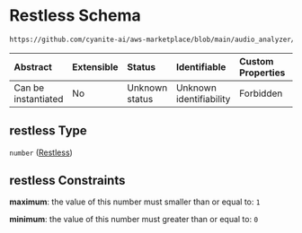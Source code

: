 # Restless Schema

```txt
https://github.com/cyanite-ai/aws-marketplace/blob/main/audio_analyzer/schemes/marketplace_v1/schema/TaggingV8.schema.json#/$defs/MoodAdvancedScoresV1/properties/restless
```



| Abstract            | Extensible | Status         | Identifiable            | Custom Properties | Additional Properties | Access Restrictions | Defined In                                                                     |
| :------------------ | :--------- | :------------- | :---------------------- | :---------------- | :-------------------- | :------------------ | :----------------------------------------------------------------------------- |
| Can be instantiated | No         | Unknown status | Unknown identifiability | Forbidden         | Allowed               | none                | [TaggingV8.schema.json\*](../out/TaggingV8.schema.json "open original schema") |

## restless Type

`number` ([Restless](taggingv8-defs-moodadvancedscoresv1-properties-restless.md))

## restless Constraints

**maximum**: the value of this number must smaller than or equal to: `1`

**minimum**: the value of this number must greater than or equal to: `0`
